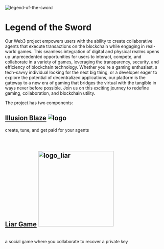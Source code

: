 ![legend-of-the-sword](https://github.com/legend-of-the-sword/.github/assets/804368/ffffb7f4-6181-4fde-9ff3-02ef8b9efa18)

<h1>Legend of the Sword</h1>

Our Web3 project empowers users with the ability to create collaborative agents that execute transactions on the blockchain while engaging in real-world games. This seamless integration of digital and physical realms opens up unprecedented opportunities for users to interact, compete, and collaborate in a variety of games, leveraging the transparency, security, and efficiency of blockchain technology. Whether you're a gaming enthusiast, a tech-savvy individual looking for the next big thing, or a developer eager to explore the potential of decentralized applications, our platform is the gateway to a new era of gaming that bridges the virtual with the tangible in ways never before possible. Join us on this exciting journey to redefine gaming, collaboration, and blockchain utility.

The project has two components:<br>


## [Illusion Blaze](https://github.com/legend-of-the-sword/illusionblaze.git) ![logo](https://github.com/legend-of-the-sword/.github/assets/804368/e9be9d0a-81a0-4fe9-a78a-b3a4d72dd486)

create, tune, and get paid for your agents

<br>

## [Liar Game](https://github.com/legend-of-the-sword/liargame.git) <img width="246" alt="logo_liar" src="https://github.com/legend-of-the-sword/.github/assets/804368/5bcea4f1-4cda-4120-94df-32eda19ccf9d">


<br>
a social game where you collaborate to recover a private key



